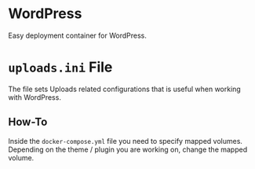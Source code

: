# WordPress
Easy deployment container for WordPress.

# `uploads.ini` File
The file sets Uploads related configurations that is useful when working with WordPress.

## How-To
Inside the ```docker-compose.yml``` file you need to specify mapped volumes. Depending on the theme / plugin you are working on, change the mapped volume.
